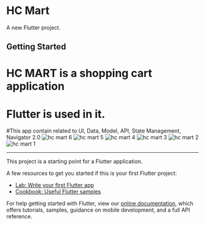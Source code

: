 # HC Mart

A new Flutter project.

## Getting Started
# HC MART is a shopping cart application
# Flutter is used in it.
#This app contain related to UI, Data, Model, API, State Management, Navigator 2.0
![hc mart 6](https://user-images.githubusercontent.com/82725865/173225321-a3e717b2-a167-4158-afa6-1f456bf07a91.png)
![hc mart 5](https://user-images.githubusercontent.com/82725865/173225325-cc31a468-da17-4f35-853c-0a8527da8b2a.png)
![hc mart 4](https://user-images.githubusercontent.com/82725865/173225326-66f0051b-4008-4c0c-9c2c-cadcd6001b7b.png)
![hc mart 3](https://user-images.githubusercontent.com/82725865/173225328-1e7518cb-49a4-436c-9a04-c953b5b64fbf.png)
![hc mart 2](https://user-images.githubusercontent.com/82725865/173225331-5392d776-d0a1-44cc-a7d9-bdd5dd5385c1.png)
![hc mart 1](https://user-images.githubusercontent.com/82725865/173225332-ef014689-0ef8-472f-b7bc-dea3dc9bbba4.png)

-------------------------------------------------------------------------------------------------------------------------------------------------------------------------
This project is a starting point for a Flutter application.

A few resources to get you started if this is your first Flutter project:

- [Lab: Write your first Flutter app](https://flutter.dev/docs/get-started/codelab)
- [Cookbook: Useful Flutter samples](https://flutter.dev/docs/cookbook)

For help getting started with Flutter, view our
[online documentation](https://flutter.dev/docs), which offers tutorials,
samples, guidance on mobile development, and a full API reference.
